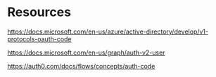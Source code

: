 # Resources

https://docs.microsoft.com/en-us/azure/active-directory/develop/v1-protocols-oauth-code

https://docs.microsoft.com/en-us/graph/auth-v2-user

https://auth0.com/docs/flows/concepts/auth-code
